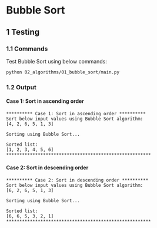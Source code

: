 # Bubble Sort

## 1 Testing

### 1.1 Commands

Test Bubble Sort using below commands:

```sh
python 02_algorithms/01_bubble_sort/main.py
```

### 1.2 Output

#### Case 1: Sort in ascending order

```log
********** Case 1: Sort in ascending order **********
Sort below input values using Bubble Sort algorithm:
[4, 2, 6, 5, 1, 3]

Sorting using Bubble Sort...

Sorted list:
[1, 2, 3, 4, 5, 6]
*******************************************************
```

#### Case 2: Sort in descending order

```log
********** Case 2: Sort in descending order **********
Sort below input values using Bubble Sort algorithm:
[6, 2, 6, 5, 1, 3]

Sorting using Bubble Sort...

Sorted list:
[6, 6, 5, 3, 2, 1]
*******************************************************
```
